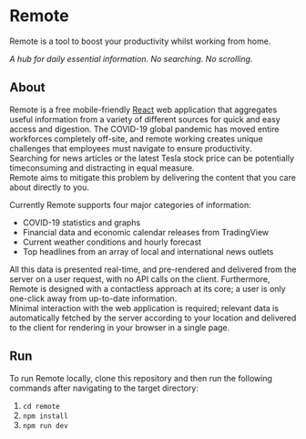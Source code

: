 # Remote
Remote is a tool to boost your productivity whilst working from home.

*A hub for daily essential information. No searching. No scrolling.*

## About
Remote is a free mobile-friendly [React](https://reactjs.org/) web application that aggregates useful information from a variety of different sources for quick and easy access and digestion.
The COVID-19 global pandemic has moved entire workforces completely off-site, and remote working creates unique challenges that employees must navigate to 
ensure productivity.\
Searching for news articles or the latest Tesla stock price can be potentially timeconsuming and distracting in equal measure.\
Remote aims to mitigate this problem by delivering the content that you care about directly to you. 

Currently Remote supports four major categories of information: 
* COVID-19 statistics and graphs
* Financial data and economic calendar releases from TradingView
* Current weather conditions and hourly forecast
* Top headlines from an array of local and international news outlets

All this data is presented real-time, and pre-rendered and delivered from the server on a user request, with no API calls on the client. 
Furthermore, Remote is designed with a contactless approach at its core; a user is only one-click away from up-to-date information.\
Minimal interaction with the web application is required; relevant data is automatically fetched by the server 
according to your location and delivered to the client for rendering in your browser in a single page.

## Run
To run Remote locally, clone this repository and then run the following commands after navigating to the target directory:
1. ```cd remote```
2. ```npm install```
3. ```npm run dev```

